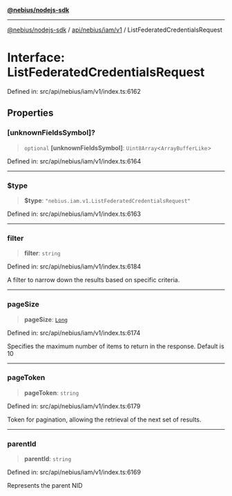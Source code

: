 [**@nebius/nodejs-sdk**](../../../../../README.md)

---

[@nebius/nodejs-sdk](../../../../../README.md) / [api/nebius/iam/v1](../README.md) / ListFederatedCredentialsRequest

# Interface: ListFederatedCredentialsRequest

Defined in: src/api/nebius/iam/v1/index.ts:6162

## Properties

### \[unknownFieldsSymbol\]?

> `optional` **\[unknownFieldsSymbol\]**: `Uint8Array`\<`ArrayBufferLike`\>

Defined in: src/api/nebius/iam/v1/index.ts:6164

---

### $type

> **$type**: `"nebius.iam.v1.ListFederatedCredentialsRequest"`

Defined in: src/api/nebius/iam/v1/index.ts:6163

---

### filter

> **filter**: `string`

Defined in: src/api/nebius/iam/v1/index.ts:6184

A filter to narrow down the results based on specific criteria.

---

### pageSize

> **pageSize**: [`Long`](../../../../../runtime/protos/core/classes/Long.md)

Defined in: src/api/nebius/iam/v1/index.ts:6174

Specifies the maximum number of items to return in the response. Default is 10

---

### pageToken

> **pageToken**: `string`

Defined in: src/api/nebius/iam/v1/index.ts:6179

Token for pagination, allowing the retrieval of the next set of results.

---

### parentId

> **parentId**: `string`

Defined in: src/api/nebius/iam/v1/index.ts:6169

Represents the parent NID
